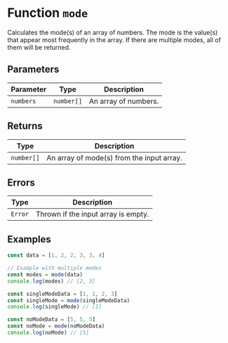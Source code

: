 # Function `mode`

Calculates the mode(s) of an array of numbers. The mode is the value(s) that appear most frequently in the array. If there are multiple modes, all of them will be returned.

## Parameters

| Parameter | Type       | Description          |
| --------- | ---------- | -------------------- |
| `numbers` | `number[]` | An array of numbers. |

## Returns

| Type       | Description                               |
| ---------- | ----------------------------------------- |
| `number[]` | An array of mode(s) from the input array. |

## Errors

| Type    | Description                         |
| ------- | ----------------------------------- |
| `Error` | Thrown if the input array is empty. |

## Examples

```typescript
const data = [1, 2, 2, 3, 3, 4]

// Example with multiple modes
const modes = mode(data)
console.log(modes) // [2, 3]

const singleModeData = [1, 1, 2, 3]
const singleMode = mode(singleModeData)
console.log(singleMode) // [1]

const noModeData = [5, 5, 5]
const noMode = mode(noModeData)
console.log(noMode) // [5]
```
